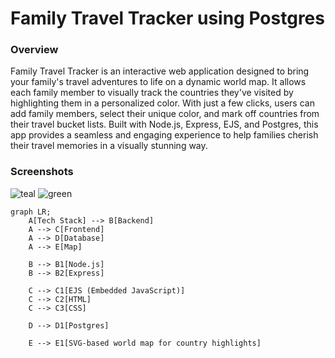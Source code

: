 # Family Travel Tracker using Postgres

### Overview
Family Travel Tracker is an interactive web application designed to bring your family's travel adventures to life on a dynamic world map. It allows each family member to visually track the countries they've visited by highlighting them in a personalized color. With just a few clicks, users can add family members, select their unique color, and mark off countries from their travel bucket lists. Built with Node.js, Express, EJS, and Postgres, this app provides a seamless and engaging experience to help families cherish their travel memories in a visually stunning way.

### Screenshots
![teal](https://i.ibb.co/HdspGKN/Screenshot-2024-09-22-182411.png)
![green](https://i.ibb.co/H2R4LfW/Screenshot-2024-09-22-181747.png)

```mermaid
graph LR;
    A[Tech Stack] --> B[Backend]
    A --> C[Frontend]
    A --> D[Database]
    A --> E[Map]

    B --> B1[Node.js]
    B --> B2[Express]

    C --> C1[EJS (Embedded JavaScript)]
    C --> C2[HTML]
    C --> C3[CSS]

    D --> D1[Postgres]

    E --> E1[SVG-based world map for country highlights]
```

